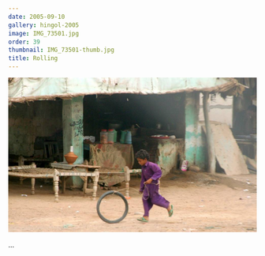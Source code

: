 ```yaml
---
date: 2005-09-10
gallery: hingol-2005
image: IMG_73501.jpg
order: 39
thumbnail: IMG_73501-thumb.jpg
title: Rolling
---
```


![Rolling](./IMG_73501.jpg)

...